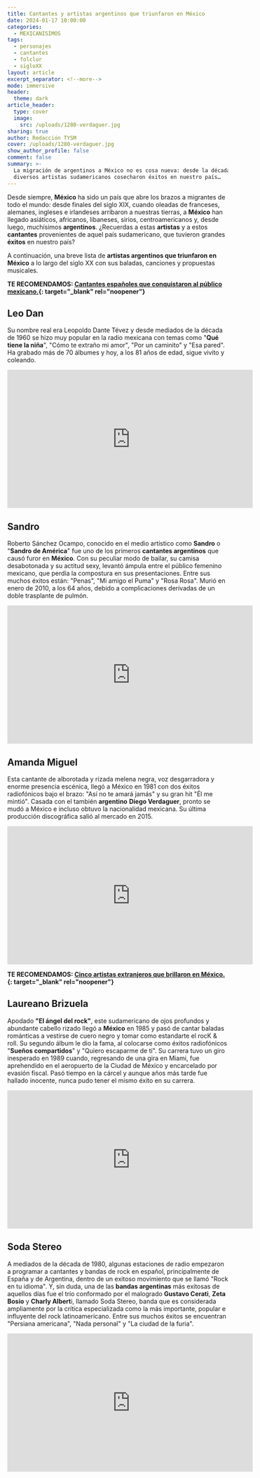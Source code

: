 ```yaml
---
title: Cantantes y artistas argentinos que triunfaron en México
date: 2024-01-17 10:00:00
categories:
  - MEXICANISIMOS
tags:
  - personajes
  - cantantes
  - folclor
  - sigloXX
layout: article
excerpt_separator: <!--more-->
mode: immersive
header:
  theme: dark
article_header:
  type: cover
  image:
    src: /uploads/1280-verdaguer.jpg
sharing: true
author: Redacción TYSM
cover: /uploads/1280-verdaguer.jpg
show_author_profile: false
comment: false
summary: >-
  La migración de argentinos a México no es cosa nueva: desde la década de 1970,
  diversos artistas sudamericanos cosecharon éxitos en nuestro país…
---
```

Desde siempre, **México** ha sido un país que abre los brazos a migrantes de todo el mundo: desde finales del siglo XIX, cuando oleadas de franceses, alemanes, ingleses e irlandeses arribaron a nuestras tierras, a **México** han llegado asiáticos, africanos, libaneses, sirios, centroamericanos y, desde luego, muchísimos **argentinos**. ¿Recuerdas a estas **artistas** y a estos **cantantes** provenientes de aquel país sudamericano, que tuvieron grandes **éxitos** en nuestro país?

A continuación, una breve lista de **artistas argentinos que triunfaron en México** a lo largo del siglo XX con sus baladas, canciones y propuestas musicales.

**TE RECOMENDAMOS: [Cantantes españoles que conquistaron al público mexicano.](https://blog.tonoysumariachi.com/mexicanisimos/2023/09/19/cantantes-espa%C3%B1oles-que-conquistaron-al-p%C3%BAblico-mexicano.html){: target="_blank" rel="noopener"}**

## Leo Dan

Su nombre real era Leopoldo Dante Tévez y desde mediados de la década de 1960 se hizo muy popular en la radio mexicana con temas como "**Qué tiene la niña**", "Cómo te extraño mi amor", "Por un caminito" y "Esa pared". Ha grabado más de 70 álbumes y hoy, a los 81 años de edad, sigue vivito y coleando.

<iframe width="560" height="315" src="https://www.youtube.com/embed/IQPhLCkUugw?si=1KJd5IVdPEqTqyJA&amp;start=42" title="YouTube video player" frameborder="0" allow="accelerometer; autoplay; clipboard-write; encrypted-media; gyroscope; picture-in-picture; web-share" allowfullscreen=""></iframe>

## Sandro

Roberto Sánchez Ocampo, conocido en el medio artístico como **Sandro** o "**Sandro de América**" fue uno de los primeros **cantantes argentinos** que causó furor en **México**. Con su peculiar modo de bailar, su camisa desabotonada y su actitud sexy, levantó ámpula entre el público femenino mexicano, que perdía la compostura en sus presentaciones. Entre sus muchos éxitos están: "Penas", "Mi amigo el Puma" y "Rosa Rosa". Murió en enero de 2010, a los 64 años, debido a complicaciones derivadas de un doble trasplante de pulmón.

<iframe width="560" height="315" src="https://www.youtube.com/embed/cmMmAyP8N4c?si=ssPwNZFrwn2h4-U2&amp;start=42" title="YouTube video player" frameborder="0" allow="accelerometer; autoplay; clipboard-write; encrypted-media; gyroscope; picture-in-picture; web-share" allowfullscreen=""></iframe>

## Amanda Miguel

Esta cantante de alborotada y rizada melena negra, voz desgarradora y enorme presencia escénica, llegó a México en 1981 con dos éxitos radiofónicos bajo el brazo: "Así no te amará jamás" y su gran hit "Él me mintió". Casada con el también **argentino** **Diego Verdaguer**, pronto se mudó a México e incluso obtuvo la nacionalidad mexicana. Su última producción discográfica salió al mercado en 2015.

<iframe width="560" height="315" src="https://www.youtube.com/embed/JP1JGX-AFts?si=D1S2QbfFASltZu9b&amp;start=42" title="YouTube video player" frameborder="0" allow="accelerometer; autoplay; clipboard-write; encrypted-media; gyroscope; picture-in-picture; web-share" allowfullscreen=""></iframe>

**TE RECOMENDAMOS: [Cinco artistas extranjeros que brillaron en México.](https://blog.tonoysumariachi.com/cultura/2022/08/05/cinco-artistas-extranjeros-que-brillaron-en-mexico.html){: target="_blank" rel="noopener"}**

## Laureano Brizuela

Apodado **"El ángel del rock"**, este sudamericano de ojos profundos y abundante cabello rizado llegó a **México** en 1985 y pasó de cantar baladas románticas a vestirse de cuero negro y tomar como estandarte el rocK & roll. Su segundo álbum le dio la fama, al colocarse como éxitos radiofónicos "**Sueños compartidos**" y "Quiero escaparme de ti". Su carrera tuvo un giro inesperado en 1989 cuando, regresando de una gira en Miami, fue aprehendido en el aeropuerto de la Ciudad de México y encarcelado por evasión fiscal. Pasó tiempo en la cárcel y aunque años más tarde fue hallado inocente, nunca pudo tener el mismo éxito en su carrera.

<iframe width="560" height="315" src="https://www.youtube.com/embed/KVpMK2SfejA?si=bB0FpjjjDcfenUsX&amp;start=42" title="YouTube video player" frameborder="0" allow="accelerometer; autoplay; clipboard-write; encrypted-media; gyroscope; picture-in-picture; web-share" allowfullscreen=""></iframe>

## Soda Stereo

A mediados de la década de 1980, algunas estaciones de radio empezaron a programar a cantantes y bandas de rock en español, principalmente de España y de Argentina, dentro de un exitoso movimiento que se llamó "Rock en tu idioma". Y, sin duda, una de las **bandas argentinas** más exitosas de aquellos días fue el trío conformado por el malogrado **Gustavo Cerati**, **Zeta Bosio** y **Charly Albert**i, llamado Soda Stereo, banda que es considerada ampliamente por la crítica especializada como la más importante, popular e influyente del rock latinoamericano. Entre sus muchos éxitos se encuentran "Persiana americana", "Nada personal" y "La ciudad de la furia".

<iframe width="560" height="315" src="https://www.youtube.com/embed/mvWJpC-nyM4?si=zpumpLu0ASLpLWEv&amp;start=42" title="YouTube video player" frameborder="0" allow="accelerometer; autoplay; clipboard-write; encrypted-media; gyroscope; picture-in-picture; web-share" allowfullscreen=""></iframe>